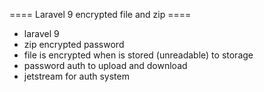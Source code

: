 ==== Laravel 9 encrypted file and zip ====

-   laravel 9
-   zip encrypted password
-   file is encrypted when is stored (unreadable) to storage
-   password auth to upload and download
-   jetstream for auth system